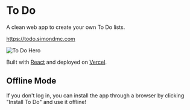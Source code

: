 # To Do

A clean web app to create your own To Do lists.

https://todo.simondmc.com

![To Do Hero](https://simondmc.com/assets/imgs/covers/websites/todo-full.webp)

Built with [React](https://reactjs.org/) and deployed on [Vercel](https://vercel.com).

## Offline Mode

If you don't log in, you can install the app through a browser by clicking "Install To Do"
and use it offline!
